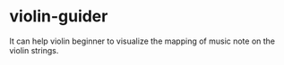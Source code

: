 # violin-guider
It can help violin beginner to visualize the mapping of music note on the violin strings.
